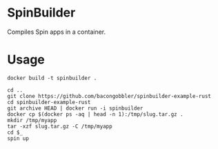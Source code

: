 # SpinBuilder

Compiles Spin apps in a container.

# Usage

```
docker build -t spinbuilder .

cd ..
git clone https://github.com/bacongobbler/spinbuilder-example-rust
cd spinbuilder-example-rust
git archive HEAD | docker run -i spinbuilder
docker cp $(docker ps -aq | head -n 1):/tmp/slug.tar.gz .
mkdir /tmp/myapp
tar -xzf slug.tar.gz -C /tmp/myapp
cd $_
spin up
```
